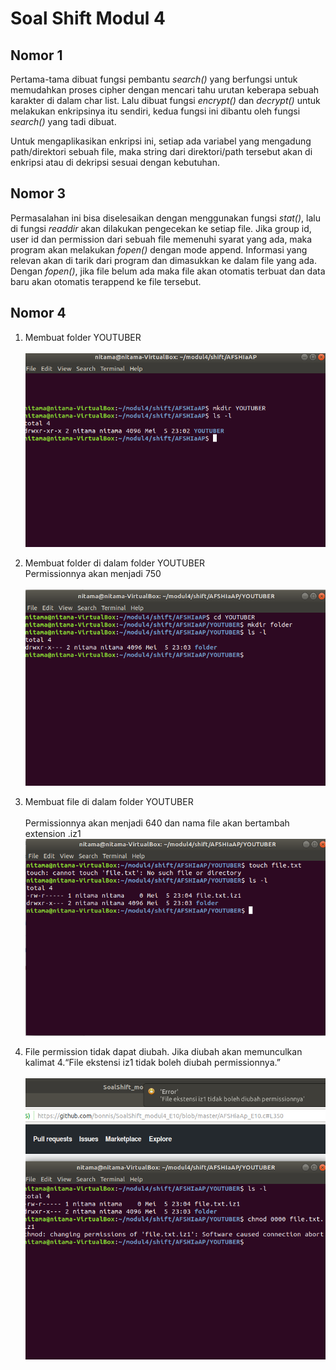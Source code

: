 # Soal Shift Modul 4

## Nomor 1

Pertama-tama dibuat fungsi pembantu *search()* yang berfungsi untuk memudahkan proses cipher dengan mencari tahu urutan keberapa sebuah karakter di dalam char list. Lalu dibuat fungsi *encrypt()* dan *decrypt()* untuk melakukan enkripsinya itu sendiri, kedua fungsi ini dibantu oleh fungsi *search()* yang tadi dibuat.

Untuk mengaplikasikan enkripsi ini, setiap ada variabel yang mengadung path/direktori sebuah file, maka string dari direktori/path tersebut akan di enkripsi atau di dekripsi sesuai dengan kebutuhan.

## Nomor 3

Permasalahan ini bisa diselesaikan dengan menggunakan fungsi *stat()*, lalu di fungsi *readdir* akan dilakukan pengecekan ke setiap file. Jika group id, user id dan permission dari sebuah file memenuhi syarat yang ada, maka program akan melakukan *fopen()* dengan mode append. Informasi yang relevan akan di tarik dari program dan dimasukkan ke dalam file yang ada. Dengan *fopen()*, jika file belum ada maka file akan otomatis terbuat dan data baru akan otomatis terappend ke file tersebut.

## Nomor 4

  1. Membuat folder YOUTUBER <br><br>
    ![img1](images/1.png)
    
  2. Membuat folder di dalam folder YOUTUBER<br>
    Permissionnya akan menjadi 750<br><br>
    ![img1](images/2.png)
  
  3. Membuat file di dalam folder YOUTUBER<br><br>
    Permissionnya akan menjadi 640 dan nama file akan bertambah extension .iz1 <br>
    ![img1](images/3.png)
    
  4. File permission tidak dapat diubah. Jika diubah akan memunculkan kalimat 4.“File ekstensi iz1 tidak boleh diubah permissionnya.”<br><br>
    ![img1](images/4.png)
